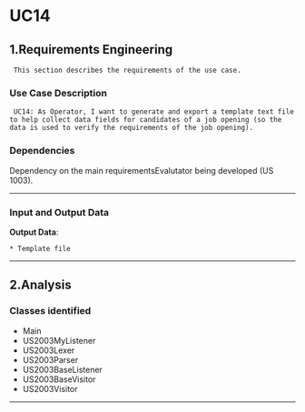 # UC14 #

## 1.Requirements Engineering ##

     This section describes the requirements of the use case.

### Use Case Description ###

     UC14: As Operator, I want to generate and export a template text file to help collect data fields for candidates of a job opening (so the data is used to verify the requirements of the job opening).

### Dependencies ###

   Dependency on the main requirementsEvalutator being developed (US 1003).

---

### Input and Output Data ###

**Output Data**:

    * Template file

---

## 2.Analysis

### Classes identified ###

- Main
- US2003MyListener
- US2003Lexer
- US2003Parser
- US2003BaseListener
- US2003BaseVisitor
- US2003Visitor

---
